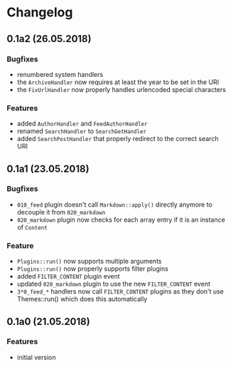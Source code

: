 # Changelog

## 0.1a2 (26.05.2018)
### Bugfixes
* renumbered system handlers
* the `ArchiveHandler` now requires at least the year to be set in the URI
* the `FixUrlHandler` now properly handles urlencoded special characters
### Features
* added `AuthorHandler` and `FeedAuthorHandler`
* renamed `SearchHandler` to `SearchGetHandler`
* added `SearchPostHandler` that properly redirect to the correct search URI

## 0.1a1 (23.05.2018)
### Bugfixes
* `010_feed` plugin doesn't call `Markdown::apply()` directly anymore to decouple it from `020_markdown`
* `020_markdown` plugin now checks for each array entry if it is an instance of `Content`
### Feature
* `Plugins::run()` now supports multiple arguments
* `Plugins::run()` now properly supports filter plugins
* added `FILTER_CONTENT` plugin event
* updated `020_markdown` plugin to use the new `FILTER_CONTENT` event
* `3*0_feed_*` handlers now call `FILTER_CONTENT` plugins as they don't use Themes::run() which does this automatically

## 0.1a0 (21.05.2018)
### Features
* initial version

